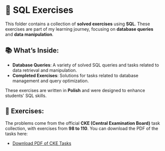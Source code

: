 # 🔑 SQL Exercises

This folder contains a collection of **solved exercises** using **SQL**. These exercises are part of my learning journey, focusing on **database queries** and **data manipulation**.

## 📚 What’s Inside:
- **Database Queries**: A variety of solved SQL queries and tasks related to data retrieval and manipulation.
- **Completed Exercises**: Solutions for tasks related to database management and query optimization.

These exercises are written in **Polish** and were designed to enhance students' SQL skills.

## 📄 Exercises:
The problems come from the official **CKE (Central Examination Board)** task collection, with exercises from **98 to 110**. You can download the PDF of the tasks here:
- [Download PDF of CKE Tasks](https://cke.gov.pl/images/_EGZAMIN_MATURALNY_OD_2015/Materialy/Zbiory_zadan/Matura_Zbi%C3%B3r_zada%C5%84_Informatyka.pdf)

